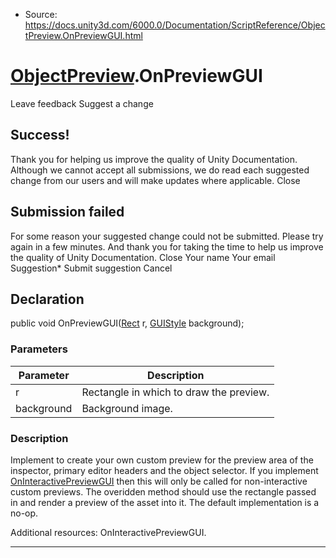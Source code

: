 * Source: https://docs.unity3d.com/6000.0/Documentation/ScriptReference/ObjectPreview.OnPreviewGUI.html

#  [ObjectPreview](https://docs.unity3d.com/6000.0/Documentation/ScriptReference/ObjectPreview.html).OnPreviewGUI
Leave feedback
Suggest a change
## Success!
Thank you for helping us improve the quality of Unity Documentation. Although we cannot accept all submissions, we do read each suggested change from our users and will make updates where applicable.
Close
## Submission failed
For some reason your suggested change could not be submitted. Please <a>try again</a> in a few minutes. And thank you for taking the time to help us improve the quality of Unity Documentation.
Close
Your name Your email Suggestion* Submit suggestion
Cancel
## Declaration
public void OnPreviewGUI([Rect](https://docs.unity3d.com/6000.0/Documentation/ScriptReference/Rect.html) r, [GUIStyle](https://docs.unity3d.com/6000.0/Documentation/ScriptReference/GUIStyle.html) background); 
### Parameters
Parameter | Description  
---|---  
r | Rectangle in which to draw the preview.  
background | Background image.  
### Description
Implement to create your own custom preview for the preview area of the inspector, primary editor headers and the object selector.
If you implement [OnInteractivePreviewGUI](https://docs.unity3d.com/6000.0/Documentation/ScriptReference/ObjectPreview.OnInteractivePreviewGUI.html) then this will only be called for non-interactive custom previews. The overidden method should use the rectangle passed in and render a preview of the asset into it. The default implementation is a no-op.  
  
Additional resources: OnInteractivePreviewGUI.
* * *
